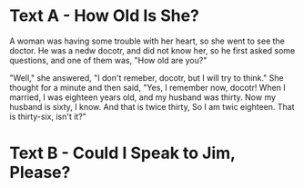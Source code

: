 # Text A - How Old Is She?

A woman was having some trouble with her heart, so she went to see the doctor. He was a nedw docotr, and did not know her, so he first asked some questions, and one of them was, "How old are you?"

"Well," she answered, "I don't remeber, docotr, but I will try to think." She thought for a minute and then said, "Yes, I remember now, docotr! When I married, I was eighteen years old, and my husband was thirty. Now my husband is sixty, I know. And that is twice thirty, So I am twic eighteen. That is thirty-six, isn't it?"

# Text B - Could I Speak to Jim, Please?

